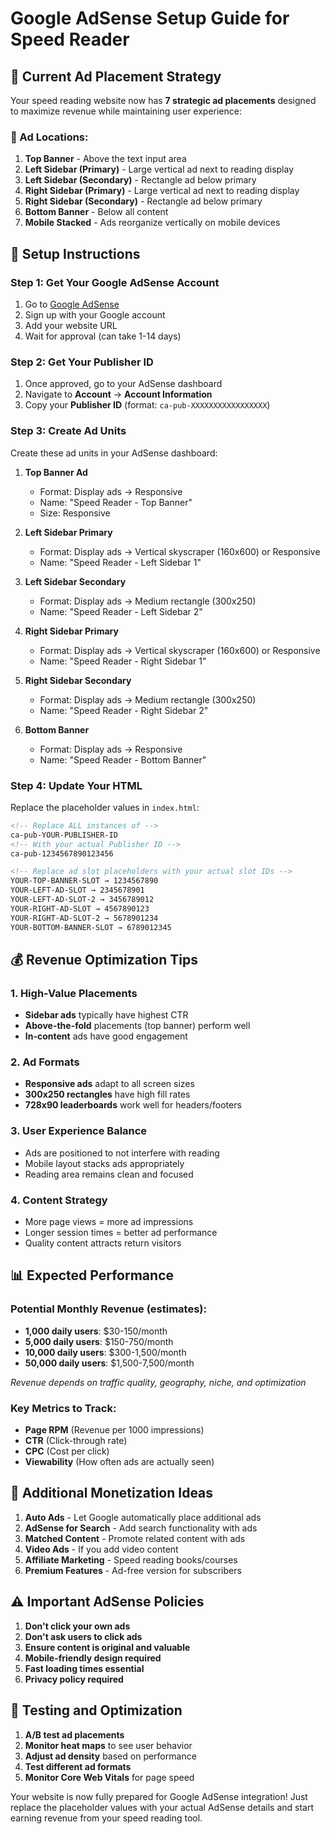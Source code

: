 # Google AdSense Setup Guide for Speed Reader

## 🎯 Current Ad Placement Strategy

Your speed reading website now has **7 strategic ad placements** designed to maximize revenue while maintaining user experience:

### 📍 Ad Locations:

1. **Top Banner** - Above the text input area
2. **Left Sidebar (Primary)** - Large vertical ad next to reading display
3. **Left Sidebar (Secondary)** - Rectangle ad below primary
4. **Right Sidebar (Primary)** - Large vertical ad next to reading display  
5. **Right Sidebar (Secondary)** - Rectangle ad below primary
6. **Bottom Banner** - Below all content
7. **Mobile Stacked** - Ads reorganize vertically on mobile devices

## 🔧 Setup Instructions

### Step 1: Get Your Google AdSense Account
1. Go to [Google AdSense](https://www.google.com/adsense/)
2. Sign up with your Google account
3. Add your website URL
4. Wait for approval (can take 1-14 days)

### Step 2: Get Your Publisher ID
1. Once approved, go to your AdSense dashboard
2. Navigate to **Account** → **Account Information**
3. Copy your **Publisher ID** (format: `ca-pub-XXXXXXXXXXXXXXXXX`)

### Step 3: Create Ad Units
Create these ad units in your AdSense dashboard:

1. **Top Banner Ad**
   - Format: Display ads → Responsive
   - Name: "Speed Reader - Top Banner"
   - Size: Responsive

2. **Left Sidebar Primary**
   - Format: Display ads → Vertical skyscraper (160x600) or Responsive
   - Name: "Speed Reader - Left Sidebar 1"

3. **Left Sidebar Secondary** 
   - Format: Display ads → Medium rectangle (300x250)
   - Name: "Speed Reader - Left Sidebar 2"

4. **Right Sidebar Primary**
   - Format: Display ads → Vertical skyscraper (160x600) or Responsive  
   - Name: "Speed Reader - Right Sidebar 1"

5. **Right Sidebar Secondary**
   - Format: Display ads → Medium rectangle (300x250)
   - Name: "Speed Reader - Right Sidebar 2"

6. **Bottom Banner**
   - Format: Display ads → Responsive
   - Name: "Speed Reader - Bottom Banner"

### Step 4: Update Your HTML
Replace the placeholder values in `index.html`:

```html
<!-- Replace ALL instances of -->
ca-pub-YOUR-PUBLISHER-ID
<!-- With your actual Publisher ID -->
ca-pub-1234567890123456

<!-- Replace ad slot placeholders with your actual slot IDs -->
YOUR-TOP-BANNER-SLOT → 1234567890
YOUR-LEFT-AD-SLOT → 2345678901  
YOUR-LEFT-AD-SLOT-2 → 3456789012
YOUR-RIGHT-AD-SLOT → 4567890123
YOUR-RIGHT-AD-SLOT-2 → 5678901234
YOUR-BOTTOM-BANNER-SLOT → 6789012345
```

## 💰 Revenue Optimization Tips

### 1. **High-Value Placements**
- **Sidebar ads** typically have highest CTR
- **Above-the-fold** placements (top banner) perform well
- **In-content** ads have good engagement

### 2. **Ad Formats**
- **Responsive ads** adapt to all screen sizes
- **300x250 rectangles** have high fill rates
- **728x90 leaderboards** work well for headers/footers

### 3. **User Experience Balance**
- Ads are positioned to not interfere with reading
- Mobile layout stacks ads appropriately
- Reading area remains clean and focused

### 4. **Content Strategy**
- More page views = more ad impressions
- Longer session times = better ad performance
- Quality content attracts return visitors

## 📊 Expected Performance

### Potential Monthly Revenue (estimates):
- **1,000 daily users**: $30-150/month
- **5,000 daily users**: $150-750/month  
- **10,000 daily users**: $300-1,500/month
- **50,000 daily users**: $1,500-7,500/month

*Revenue depends on traffic quality, geography, niche, and optimization*

### Key Metrics to Track:
- **Page RPM** (Revenue per 1000 impressions)
- **CTR** (Click-through rate)
- **CPC** (Cost per click)
- **Viewability** (How often ads are actually seen)

## 🚀 Additional Monetization Ideas

1. **Auto Ads** - Let Google automatically place additional ads
2. **AdSense for Search** - Add search functionality with ads
3. **Matched Content** - Promote related content with ads
4. **Video Ads** - If you add video content
5. **Affiliate Marketing** - Speed reading books/courses
6. **Premium Features** - Ad-free version for subscribers

## ⚠️ Important AdSense Policies

1. **Don't click your own ads**
2. **Don't ask users to click ads**
3. **Ensure content is original and valuable**
4. **Mobile-friendly design required**
5. **Fast loading times essential**
6. **Privacy policy required**

## 🔄 Testing and Optimization

1. **A/B test ad placements**
2. **Monitor heat maps** to see user behavior
3. **Adjust ad density** based on performance
4. **Test different ad formats**
5. **Monitor Core Web Vitals** for page speed

Your website is now fully prepared for Google AdSense integration! Just replace the placeholder values with your actual AdSense details and start earning revenue from your speed reading tool.
